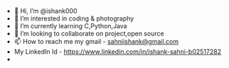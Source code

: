 - 👋 Hi, I’m @ishank000
- 👀 I’m interested in coding & photography 
- 🌱 I’m currently learning C,Python,Java
- 💞️ I’m looking to collaborate on project,open source
- 📫 How to reach me my gmail - sahniishank@gmail.com
- My LinkedIn Id - https://www.linkedin.com/in/ishank-sahni-b02517282
- 

<!---
ishank000/ishank000 is a ✨ special ✨ repository because its `README.md` (this file) appears on your GitHub profile.
You can click the Preview link to take a look at your changes.
--->
